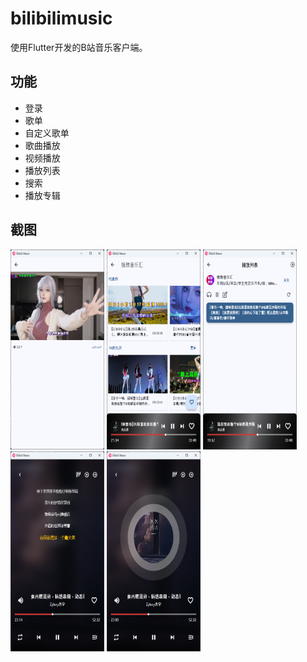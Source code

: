 # bilibilimusic

使用Flutter开发的B站音乐客户端。

## 功能

- 登录
- 歌单
- 自定义歌单
- 歌曲播放
- 视频播放
- 播放列表
- 搜索
- 播放专辑

## 截图

<img width="150" height="320" src="https://raw.githubusercontent.com/liuchuancong/bilibili-music/main/assets/screenshots/1.png">
<img width="150" height="320" src="https://raw.githubusercontent.com/liuchuancong/bilibili-music/main/assets/screenshots/2.png">
<img width="150" height="320" src="https://raw.githubusercontent.com/liuchuancong/bilibili-music/main/assets/screenshots/3.png">
<img width="150" height="320" src="https://raw.githubusercontent.com/liuchuancong/bilibili-music/main/assets/screenshots/4.png">
<img width="150" height="320" src="https://raw.githubusercontent.com/liuchuancong/bilibili-music/main/assets/screenshots/5.png">

